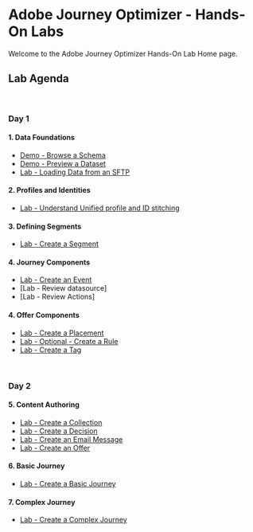 # Adobe Journey Optimizer - Hands-On Labs

Welcome to the Adobe Journey Optimizer Hands-On Lab Home page.

## Lab Agenda

&nbsp;

### Day 1

#### 1. Data Foundations

- [Demo - Browse a Schema](https://github.com/adobe-dss-aep/ajo-handson-labs/blob/main/1.%20Data%20Foundations/Demo%20-%20Browse%20a%20Schema.md)
- [Demo - Preview a Dataset](https://github.com/adobe-dss-aep/ajo-handson-labs/blob/main/1.%20Data%20Foundations/Demo%20-%20Preview%20a%20Dataset.md)
- [Lab - Loading Data from an SFTP](https://github.com/adobe-dss-aep/ajo-handson-labs/blob/main/1.%20Data%20Foundations/Lab%20-%20Loading%20Data%20from%20SFTP.md)

#### 2. Profiles and Identities

- [Lab - Understand Unified profile and ID stitching](https://github.com/adobe-dss-aep/ajo-handson-labs/blob/main/2.%20Profiles%20and%20Identities/Unified%20Profile%20and%20ID%20stitching.md)

#### 3. Defining Segments

- [Lab - Create a Segment](https://github.com/adobe-dss-aep/ajo-handson-labs/blob/main/3.%20Defining%20Segments/Create%20a%20Segment.md)

#### 4. Journey Components

- [Lab - Create an Event](https://github.com/adobe-dss-aep/ajo-handson-labs/blob/main/4.%20Journey%20and%20Offer%20Components/Creating%20an%20Event.md)
- [Lab - Review datasource]
- [Lab - Review Actions]

#### 4. Offer Components

- [Lab - Create a Placement](https://github.com/adobe-dss-aep/ajo-handson-labs/blob/main/4.%20Journey%20and%20Offer%20Components/Create%20a%20Placement.md)
- [Lab - Optional - Create a Rule](https://github.com/adobe-dss-aep/ajo-handson-labs/blob/main/4.%20Journey%20and%20Offer%20Components/Create%20a%20Rule.md)
- [Lab - Create a Tag](https://github.com/adobe-dss-aep/ajo-handson-labs/blob/main/4.%20Journey%20and%20Offer%20Components/Create%20a%20Tag.md)


&nbsp;

### Day 2

#### 5.  Content Authoring

- [Lab - Create a Collection](https://github.com/adobe-dss-aep/ajo-handson-labs/blob/main/5.%20Content%20Authoring/Create%20a%20Collection.md)
- [Lab - Create a Decision](https://github.com/adobe-dss-aep/ajo-handson-labs/blob/main/5.%20Content%20Authoring/Create%20a%20Decision.md)
- [Lab - Create an Email Message](https://github.com/adobe-dss-aep/ajo-handson-labs/blob/main/5.%20Content%20Authoring/Create%20an%20Email%20Message.md)
- [Lab - Create an Offer](https://github.com/adobe-dss-aep/ajo-handson-labs/blob/main/5.%20Content%20Authoring/Create%20an%20Offer.md)

#### 6.  Basic Journey
- [Lab - Create a Basic Journey](https://github.com/adobe-dss-aep/ajo-handson-labs/blob/main/6.%20Basic%20Journey/Create%20a%20Basic%20Journey.md)

#### 7.  Complex Journey
- [Lab - Create a Complex Journey](https://github.com/adobe-dss-aep/ajo-handson-labs/blob/main/7.%20Complex%20Journey/Create%20a%20Complex%20Journey.md)
